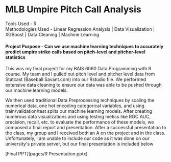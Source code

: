 # MLB Umpire Pitch Call Analysis 

Tools Used - R <br />
Methodologies Used - Linear Regression Analysis \| Data Visualization \| XGBoost \| Data Cleaning \| Machine Learning

#### Project Purpose - Can we use machine learning techniques to accurately predict umpire strike calls based on pitch-level and pitcher-level statistics

This was my final project for my BAIS 6060 Data Programming with R course. My team and I pulled out pitch level and pitcher level data from Statcast (Baseball Savant.com) into our Rstudio file. We performed extensive data cleaning to ensure our data was able to be pushed through our machine learning models.

We then used traditional Data Preprocessing techniques by scaling the numerical data, one hot encoding categorical variables, and using train/validation/test splits our machine learning models. After creating numerous data visualizations and using testing metics like ROC AUC, precision, recall, etc. to evaluate the performance of these models, we composed a final report and presentation. After a successful presentation to the class, my group and I received both an A on the project and in the class. Unfortunately, I am unable to include our code as it was done on our university's private server, but our final presentation is included below

[Final PPT](pages/R Presentation.pptx)
